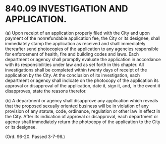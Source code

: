 840.09 INVESTIGATION AND APPLICATION.
=====================================

​(a) Upon receipt of an application properly filed with the City and
upon payment of the nonrefundable application fee, the City or its
designee, shall immediately stamp the application as received and shall
immediately thereafter send photocopies of the application to any
agencies responsible for enforcement of health, fire and building codes
and laws. Each department or agency shall promptly evaluate the
application in accordance with its responsibilities under law and as set
forth in this chapter. All investigations shall be completed within
twenty days of receipt of the application by the City. At the conclusion
of its investigation, each department or agency shall indicate on the
photocopy of the application its approval or disapproval of the
application, date it, sign it, and, in the event it disapproves, state
the reasons therefor.

​(b) A department or agency shall disapprove any application which
reveals that the proposed sexually oriented business will be in
violation of any provision of any statute, code, ordinance, regulation
or other law in effect in the City. After its indication of approval or
disapproval, each department or agency shall immediately return the
photocopy of the application to the City or its designee.

(Ord. 96-20. Passed 3-7-96.)
